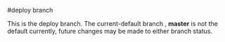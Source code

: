 #deploy branch

This is the deploy branch. The current-default branch , **master** is not the default currently, future changes may be made to either branch status.
